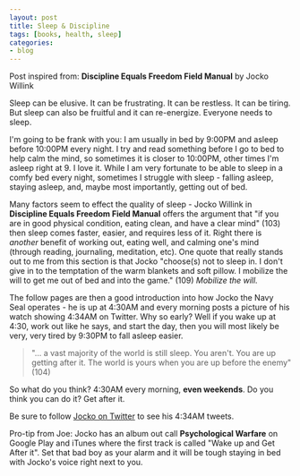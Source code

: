 ```yaml
---
layout: post
title: Sleep & Discipline
tags: [books, health, sleep]
categories:
- blog
---
```


Post inspired from: **Discipline Equals Freedom Field Manual** by Jocko Willink

Sleep can be elusive. It can be frustrating. It can be restless. It can be tiring. But sleep can also be fruitful and it can re-energize. Everyone needs to sleep.

I'm going to be frank with you: I am usually in bed by 9:00PM and asleep before 10:00PM every night. I try and read something before I go to bed to help calm the mind, so sometimes it is closer to 10:00PM, other times I'm asleep right at 9. I love it. While I am very fortunate to be able to sleep in a comfy bed every night, sometimes I struggle with sleep - falling asleep, staying asleep, and, maybe most importantly, getting out of bed.

Many factors seem to effect the quality of sleep - Jocko Willink in **Discipline Equals Freedom Field Manual** offers the argument that "if you are in good physical condition, eating clean, and have a clear mind" (103) then sleep comes faster, easier, and requires less of it. Right there is *another* benefit of working out, eating well, and calming one's mind (through reading, journaling, meditation, etc). One quote that really stands out to me from this section is that Jocko "choose(s) not to sleep in. I don't give in to the temptation of the warm blankets and soft pillow. I mobilize the will to get me out of bed and into the game." (109) *Mobilize the will.*

The follow pages are then a good introduction into how Jocko the Navy Seal operates - he is up at 4:30AM and every morning posts a picture of his watch showing 4:34AM on Twitter. Why so early? Well if you wake up at 4:30, work out like he says, and start the day, then you will most likely be very, very tired by 9:30PM to fall asleep easier.

> "... a vast majority of the world is still sleep. You aren't. You are up getting after it. The world is yours when you are up before the enemy" (104)

So what do you think? 4:30AM every morning, **even weekends**. Do you think you can do it? Get after it.

Be sure to follow [Jocko on Twitter](http://twitter.com/@jockowillink) to see his 4:34AM tweets.

Pro-tip from Joe: Jocko has an album out call **Psychological Warfare** on Google Play and iTunes where the first track is called "Wake up and Get After it". Set that bad boy as your alarm and it will be tough staying in bed with Jocko's voice right next to you.
